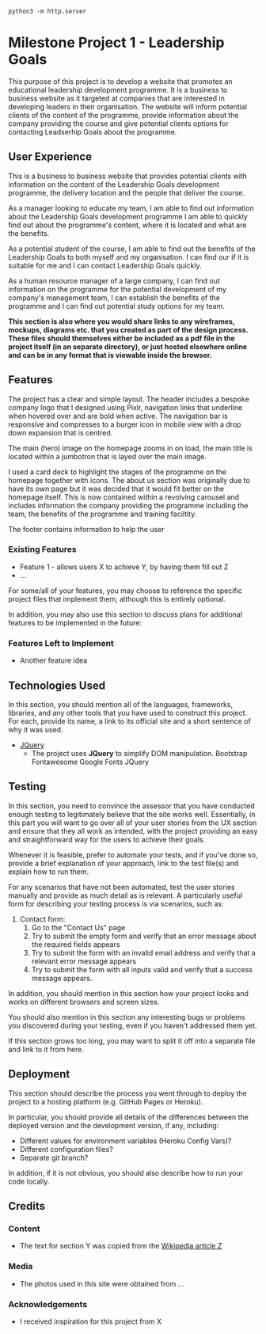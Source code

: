 
`python3 -m http.server`

# Milestone Project 1 - Leadership Goals

This purpose of this project is to develop a website that promotes an educational leadership development programme. It is a business to business website as it targeted at companies that are interested in developing leaders in their organisation.
The website will inform potential clients of the content of the programme, provide information about the company providing the course and give potential clients options for contacting Leadserhip Goals about the programme.
 
## User Experience
 
This is a business to business website that provides potential clients with information on the content of the Leadership Goals development programme, the delivery location and the people that deliver the course.

As a manager looking to educate my team, I am able to find out information about the Leadership Goals development programme I am able to quickly find out about the programme's content, where it is located and what are the benefits.

As a potential student of the course, I am able to find out the benefits of the Leadership Goals to both myself and my organisation. I can find our if it is suitable for me and I can contact Leadership Goals quickly.

As a human resource manager of a large company, I can find out information on the programme for the potential development of my company's management team, I can establish the benefits of the programme and I can find out potential study options for my team.

**This section is also where you would share links to any wireframes, mockups, diagrams etc. that you created as part of the design process. These files should themselves either be included as a pdf file in the project itself (in an separate directory), or just hosted elsewhere online and can be in any format that is viewable inside the browser.**

## Features

The project has a clear and simple layout. The header includes a bespoke company logo that I designed using Pixlr, navigation links that underline when hovered over and are bold when active. The navigation bar is responsive and compresses to a burger icon in mobile view with a drop down expansion that is centred.

The main (hero) image on the homepage zooms in on load, the main title is located within a jumbotron that is layed over the main image.

I used a card deck to highlight the stages of the programme on the homepage together with icons. The about us section was originally due to have its own page but it was decided that it would fit better on the homepage itself. This is now contained within a revolving carousel and includes information the company providing the programme including the team, the benefits of the programme and training faciltity.

The footer contains information to help the user 
 
### Existing Features
- Feature 1 - allows users X to achieve Y, by having them fill out Z
- ...



For some/all of your features, you may choose to reference the specific project files that implement them, although this is entirely optional.

In addition, you may also use this section to discuss plans for additional features to be implemented in the future:

### Features Left to Implement
- Another feature idea

## Technologies Used

In this section, you should mention all of the languages, frameworks, libraries, and any other tools that you have used to construct this project. For each, provide its name, a link to its official site and a short sentence of why it was used.

- [JQuery](https://jquery.com)
    - The project uses **JQuery** to simplify DOM manipulation.
Bootstrap
Fontawesome
Google Fonts 
JQuery

## Testing

In this section, you need to convince the assessor that you have conducted enough testing to legitimately believe that the site works well. Essentially, in this part you will want to go over all of your user stories from the UX section and ensure that they all work as intended, with the project providing an easy and straightforward way for the users to achieve their goals.

Whenever it is feasible, prefer to automate your tests, and if you've done so, provide a brief explanation of your approach, link to the test file(s) and explain how to run them.

For any scenarios that have not been automated, test the user stories manually and provide as much detail as is relevant. A particularly useful form for describing your testing process is via scenarios, such as:

1. Contact form:
    1. Go to the "Contact Us" page
    2. Try to submit the empty form and verify that an error message about the required fields appears
    3. Try to submit the form with an invalid email address and verify that a relevant error message appears
    4. Try to submit the form with all inputs valid and verify that a success message appears.

In addition, you should mention in this section how your project looks and works on different browsers and screen sizes.

You should also mention in this section any interesting bugs or problems you discovered during your testing, even if you haven't addressed them yet.

If this section grows too long, you may want to split it off into a separate file and link to it from here.

## Deployment

This section should describe the process you went through to deploy the project to a hosting platform (e.g. GitHub Pages or Heroku).

In particular, you should provide all details of the differences between the deployed version and the development version, if any, including:
- Different values for environment variables (Heroku Config Vars)?
- Different configuration files?
- Separate git branch?

In addition, if it is not obvious, you should also describe how to run your code locally.


## Credits

### Content
- The text for section Y was copied from the [Wikipedia article Z](https://en.wikipedia.org/wiki/Z)

### Media
- The photos used in this site were obtained from ...

### Acknowledgements

- I received inspiration for this project from X